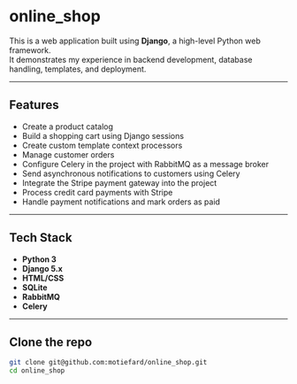 # online_shop

This is a web application built using **Django**, a high-level Python web framework.  
It demonstrates my experience in backend development, database handling, templates, and deployment.

---

## Features

- Create a product catalog
- Build a shopping cart using Django sessions
- Create custom template context processors
- Manage customer orders
- Configure Celery in the project with RabbitMQ as a message broker
- Send asynchronous notifications to customers using Celery
- Integrate the Stripe payment gateway into the project
- Process credit card payments with Stripe
- Handle payment notifications and mark orders as paid


---

## Tech Stack

- **Python 3**
- **Django 5.x**
- **HTML/CSS**
- **SQLite**
- **RabbitMQ**
- **Celery**

---

## Clone the repo
```bash
git clone git@github.com:motiefard/online_shop.git
cd online_shop
